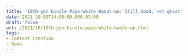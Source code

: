 ```yaml
---
title: '10th-gen Kindle Paperwhite Hands-on: Still Good, not great'
date: 2021-10-09T14:00:00.006-07:00
draft: false
url: /2021/10/10th-gen-kindle-paperwhite-hands-on.html
tags: 
- Content Creation
- News
---
```


